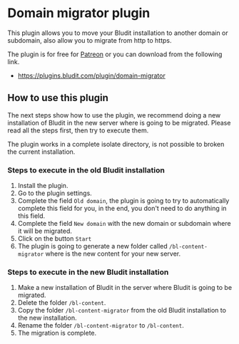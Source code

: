 # Domain migrator plugin
<!-- date: 2019-01-24 08:00:00 -->

This plugin allows you to move your Bludit installation to another domain or subdomain, also allow you to migrate from http to https.

The plugin is for free for [Patreon](https://www.patreon.com/bludit) or you can download from the following link.
- https://plugins.bludit.com/plugin/domain-migrator

## How to use this plugin
The next steps show how to use the plugin, we recommend doing a new installation of Bludit in the new server where is going to be migrated. Please read all the steps first, then try to execute them.

The plugin works in a complete isolate directory, is not possible to broken the current installation.

### Steps to execute in the old Bludit installation
1. Install the plugin.
2. Go to the plugin settings.
3. Complete the field `Old domain`, the plugin is going to try to automatically complete this field for you, in the end, you don't need to do anything in this field.
4. Complete the field `New domain` with the new domain or subdomain where it will be migrated.
5. Click on the button `Start`
6. The plugin is going to generate a new folder called `/bl-content-migrator` where is the new content for your new server.

### Steps to execute in the new Bludit installation
1. Make a new installation of Bludit in the server where Bludit is going to be migrated.
2. Delete the folder `/bl-content`.
3. Copy the folder `/bl-content-migrator` from the old Bludit installation to the new installation.
4. Rename the folder `/bl-content-migrator` to `/bl-content`.
5. The migration is complete.